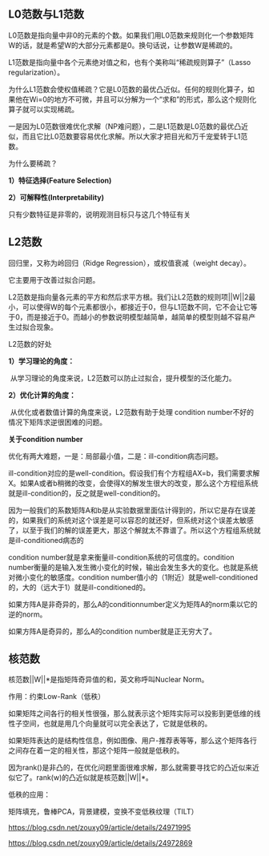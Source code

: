 ## L0范数与L1范数

L0范数是指向量中非0的元素的个数。如果我们用L0范数来规则化一个参数矩阵W的话，就是希望W的大部分元素都是0。换句话说，让参数W是稀疏的。

L1范数是指向量中各个元素绝对值之和，也有个美称叫“稀疏规则算子”（Lasso regularization）。

为什么L1范数会使权值稀疏？它是L0范数的最优凸近似。任何的规则化算子，如果他在Wi=0的地方不可微，并且可以分解为一个“求和”的形式，那么这个规则化算子就可以实现稀疏。

一是因为L0范数很难优化求解（NP难问题），二是L1范数是L0范数的最优凸近似，而且它比L0范数要容易优化求解。所以大家才把目光和万千宠爱转于L1范数。

为什么要稀疏？

**1）特征选择(Feature Selection)**

**2）可解释性(Interpretability)**

只有少数特征是非零的，说明观测目标只与这几个特征有关

## L2范数

回归里，又称为岭回归（Ridge Regression），或权值衰减（weight decay）。

它主要用于改善过拟合问题。

L2范数是指向量各元素的平方和然后求平方根。我们让L2范数的规则项||W||2最小，可以使得W的每个元素都很小，都接近于0，但与L1范数不同，它不会让它等于0，而是接近于0。而越小的参数说明模型越简单，越简单的模型则越不容易产生过拟合现象。

L2范数的好处

**1）学习理论的角度：**

​       从学习理论的角度来说，L2范数可以防止过拟合，提升模型的泛化能力。

**2）优化计算的角度：**

​       从优化或者数值计算的角度来说，L2范数有助于处理 condition number不好的情况下矩阵求逆很困难的问题。

**关于condition number**

优化有两大难题，一是：局部最小值，二是：ill-condition病态问题。

ill-condition对应的是well-condition。假设我们有个方程组AX=b，我们需要求解X。如果A或者b稍微的改变，会使得X的解发生很大的改变，那么这个方程组系统就是ill-condition的，反之就是well-condition的。

因为一般我们的系数矩阵A和b是从实验数据里面估计得到的，所以它是存在误差的，如果我们的系统对这个误差是可以容忍的就还好，但系统对这个误差太敏感了，以至于我们的解的误差更大，那这个解就太不靠谱了。所以这个方程组系统就是ill-conditioned病态的

condition number就是拿来衡量ill-condition系统的可信度的。condition number衡量的是输入发生微小变化的时候，输出会发生多大的变化。也就是系统对微小变化的敏感度。condition number值小的（1附近）就是well-conditioned的，大的（远大于1）就是ill-conditioned的。

如果方阵A是非奇异的，那么A的conditionnumber定义为矩阵A的norm乘以它的逆的norm。

如果方阵A是奇异的，那么A的condition number就是正无穷大了。

## 核范数

核范数||W||*是指矩阵奇异值的和，英文称呼叫Nuclear Norm。

作用：约束Low-Rank（低秩）

如果矩阵之间各行的相关性很强，那么就表示这个矩阵实际可以投影到更低维的线性子空间，也就是用几个向量就可以完全表达了，它就是低秩的。

如果矩阵表达的是结构性信息，例如图像、用户-推荐表等等，那么这个矩阵各行之间存在着一定的相关性，那这个矩阵一般就是低秩的。

因为rank()是非凸的，在优化问题里面很难求解，那么就需要寻找它的凸近似来近似它了。rank(w)的凸近似就是核范数||W||*。

低秩的应用：

矩阵填充，鲁棒PCA，背景建模，变换不变低秩纹理（TILT）





https://blog.csdn.net/zouxy09/article/details/24971995

https://blog.csdn.net/zouxy09/article/details/24972869